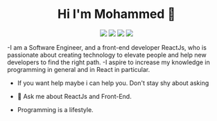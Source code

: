 <h1 align="center">Hi I'm Mohammed 👋</h1>
<p align="center">
    <a href="https://www.linkedin.com/in/mohammedmsalah"><img src="https://img.shields.io/badge/linkedin-%230177B5?style=flat&logo=linkedin&logoColor=white"/></a>
    <a href="https://www.instagram.com/mohamad.m.salah"><img src="https://img.shields.io/badge/instagram-%23E4415F?style=flat&logo=instagram&logoColor=white"/></a>
    <a href="https://www.facebook.com/mohamadmsalah7"><img src="https://img.shields.io/badge/facebook-%230177B5?style=flat&logo=facebook&logoColor=white"/></a>
    <a href="https://twitter.com/mohamadmsalah"><img src="https://img.shields.io/badge/twitter-%231FA1F1?style=flat&logo=twitter&logoColor=white"/></a>

  </p>
  
 

 -I am a Software Engineer, and a front-end developer ReactJs,
  who is passionate about creating technology to elevate people and help new developers to find the right path.
 -I aspire to increase my knowledge in programming in general and in React in particular.

- If you want help maybe i can help you. Don't stay shy about asking 
- 💬 Ask me about ReactJs and Front-End.

- Programming is a lifestyle. 

